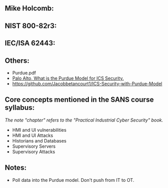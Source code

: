 ## Mike Holcomb:

## NIST 800-82r3:


## IEC/ISA 62443:

## Others:
- Purdue.pdf
- [Palo Alto, What is the Purdue Model for ICS Security.](https://www.paloaltonetworks.com/cyberpedia/what-is-the-purdue-model-for-ics-security)
- https://github.com/Jacobbetancourt1/ICS-Security-with-Purdue-Model

## Core concepts mentioned in the SANS course syllabus:  
_The note "chapter" refers to the "Practical Industrial Cyber Security" book._
- HMI and UI vulnerabilities
- HMI and UI Attacks
- Historians and Databases 
- Supervisory Servers 
- Supervisory Attacks

## Notes:
- Poll data into the Purdue model. Don't push from IT to OT.
